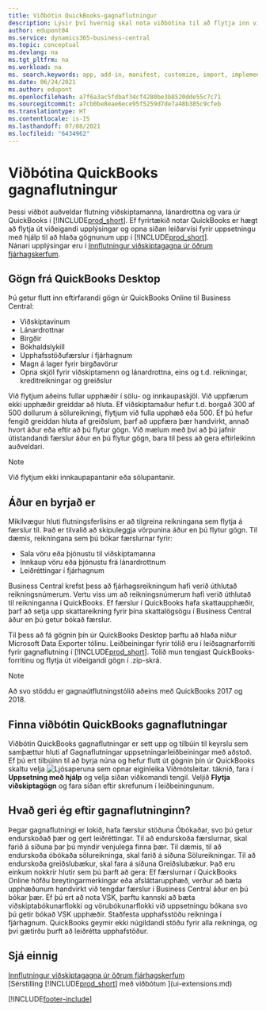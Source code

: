 ```yaml
---
title: Viðbótin QuickBooks-gagnaflutningur
description: Lýsir því hvernig skal nota viðbótina til að flytja inn viðskiptamenn, lánardrottna, vörur og reikninga frá QuickBooks Desktop til Business Central.
author: edupont04
ms.service: dynamics365-business-central
ms.topic: conceptual
ms.devlang: na
ms.tgt_pltfrm: na
ms.workload: na
ms. search.keywords: app, add-in, manifest, customize, import, implement
ms.date: 06/24/2021
ms.author: edupont
ms.openlocfilehash: a7f6a3ac5fdbaf34cf4280be3b8520dde55c7c71
ms.sourcegitcommit: a7cb0be8eae6ece95f5259d7de7a48b385c9cfeb
ms.translationtype: HT
ms.contentlocale: is-IS
ms.lasthandoff: 07/08/2021
ms.locfileid: "6434962"
---
```

# <a name="the-quickbooks-data-migration-extension"></a>Viðbótina QuickBooks gagnaflutningur

Þessi viðbót auðveldar flutning viðskiptamanna, lánardrottna og vara úr QuickBooks í [!INCLUDE[prod_short](includes/prod_short.md)]. Ef fyrirtækið notar QuickBooks er hægt að flytja út viðeigandi upplýsingar og opna síðan leiðarvísi fyrir uppsetningu með hjálp til að hlaða gögnunum upp í [!INCLUDE[prod_short](includes/prod_short.md)].  
Nánari upplýsingar eru í [Innflutningur viðskiptagagna úr öðrum fjárhagskerfum](across-import-data-configuration-packages.md).

## <a name="data-from-quickbooks-desktop"></a>Gögn frá QuickBooks Desktop

Þú getur flutt inn eftirfarandi gögn úr QuickBooks Online til Business Central:

- Viðskiptavinum  
- Lánardrottnar  
- Birgðir  
- Bókhaldslykill  
- Upphafsstöðufærslur í fjárhagnum  
- Magn á lager fyrir birgðavörur  
- Opna skjöl fyrir viðskiptamenn og lánardrottna, eins og t.d. reikningar, kreditreikningar og greiðslur  

Við flytjum aðeins fullar upphæðir í sölu- og innkaupaskjöl. Við uppfærum ekki upphæðir greiddar að hluta. Ef viðskiptamaður hefur t.d. borgað 300 af 500 dollurum á sölureikningi, flytjum við fulla upphæð eða 500. Ef þú hefur fengið greiddan hluta af greiðslum, þarf að uppfæra þær handvirkt, annað hvort áður eða eftir að þú flytur gögn. Við mælum með því að þú jafnir útistandandi færslur áður en þú flytur gögn, bara til þess að gera eftirleikinn auðveldari.

> [!NOTE]
> Við flytjum ekki innkaupapantanir eða sölupantanir.

## <a name="before-you-start"></a>Áður en byrjað er

Mikilvægur hluti flutningsferlisins er að tilgreina reikningana sem flytja á færslur til. Það er tilvalið að skipuleggja vörpunina áður en þú flytur gögn. Til dæmis, reikningana sem þú bókar færslurnar fyrir:

- Sala vöru eða þjónustu til viðskiptamanna  
- Innkaup vöru eða þjónustu frá lánardrottnum  
- Leiðréttingar í fjárhagnum  

Business Central krefst þess að fjárhagsreikningum hafi verið úthlutað reikningsnúmerum. Vertu viss um að reikningsnúmerum hafi verið úthlutað til reikninganna í QuickBooks.
Ef færslur í QuickBooks hafa skattaupphæðir, þarf að setja upp skattareikning fyrir þína skattalögsögu í Business Central áður en þú getur bókað færslur.

Til þess að fá gögnin þín úr QuickBooks Desktop þarftu að hlaða niður Microsoft Data Exporter tólinu.  Leiðbeiningar fyrir tólið eru í leiðsagnarforriti fyrir gagnaflutning í [!INCLUDE[prod_short](includes/prod_short.md)]. Tólið mun tengjast QuickBooks-forritinu og flytja út viðeigandi gögn í .zip-skrá.  

> [!NOTE]
> Að svo stöddu er gagnaútflutningstólið aðeins með QuickBooks 2017 og 2018.

## <a name="finding-the-quickbooks-data-migration-extension"></a>Finna viðbótin QuickBooks gagnaflutningar

Viðbótin QuickBooks gagnaflutningar er sett upp og tilbúin til keyrslu sem samþættur hluti af Gagnaflutningar uppsetningarleiðbeiningar með aðstoð. Ef þú ert tilbúinn til að byrja núna og hefur flutt út gögnin þín úr QuickBooks skaltu velja ![Ljósaperuna sem opnar eiginleika Viðmótsleitar.](media/ui-search/search_small.png "Segðu mér hvað þú vilt gera") táknið, fara í **Uppsetning með hjálp** og velja síðan viðkomandi tengil. Veljið **Flytja viðskiptagögn** og fara síðan eftir skrefunum í leiðbeiningunum.  

## <a name="what-do-i-do-after-i-migrate-data"></a>Hvað geri ég eftir gagnaflutninginn?

Þegar gagnaflutningi er lokið, hafa færslur stöðuna Óbókaðar, svo þú getur endurskoðað þær og gert leiðréttingar. Til að endurskoða færslurnar, skal farið á síðuna þar þú myndir venjulega finna þær. Til dæmis, til að endurskoða óbókaða sölureikninga, skal farið á síðuna Sölureikningar. Til að endurskoða greiðslubækur, skal fara á síðuna Greiðslubækur.
Það eru einkum nokkrir hlutir sem þú þarft að gera: Ef færslurnar í QuickBooks Online höfðu breytingarmerkingar eða afsláttarupphæð, verður að bæta upphæðunum handvirkt við tengdar færslur í Business Central áður en þú bókar þær.
Ef þú ert að nota VSK, þarftu kannski að bæta viðskiptabókunarflokki og vörubókunarflokki við uppsetningu bókana svo þú getir bókað VSK upphæðir.
Staðfesta upphafsstöðu reikninga í fjárhagnum. QuickBooks geymir ekki núgildandi stöðu fyrir alla reikninga, og því gætirðu þurft að leiðrétta upphafstöður.

## <a name="see-also"></a>Sjá einnig

[Innflutningur viðskiptagagna úr öðrum fjárhagskerfum](across-import-data-configuration-packages.md)  
[Sérstilling [!INCLUDE[prod_short](includes/prod_short.md)] með viðbótum ](ui-extensions.md)  


[!INCLUDE[footer-include](includes/footer-banner.md)]
